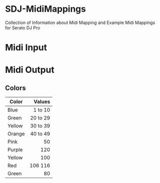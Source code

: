 # SDJ-MidiMappings
Collection of Information about Midi Mapping and Example Midi Mappings for Serato DJ Pro

# Midi Input

# Midi Output

## Colors

Color   |  Values
--------|---------:
Blue    |  1 to 10
Green   | 20 to 29
Yellow  | 30 to 39
Orange  | 40 to 49
Pink    |       50
Purple  |      120
Yellow  |      100
Red     |  106 116
Green   |       80
